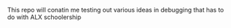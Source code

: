 This repo will conatin me testing out various ideas in debugging that has to do with ALX schoolership
